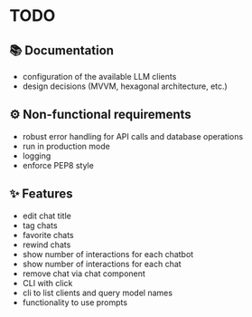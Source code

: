 # TODO

## 📚 Documentation

- configuration of the available LLM clients
- design decisions (MVVM, hexagonal architecture, etc.)

## ⚙️ Non-functional requirements

- robust error handling for API calls and database operations
- run in production mode
- logging
- enforce PEP8 style

## ✨ Features

- edit chat title
- tag chats
- favorite chats
- rewind chats
- show number of interactions for each chatbot
- show number of interactions for each chat
- remove chat via chat component
- CLI with click
- cli to list clients and query model names
- functionality to use prompts
